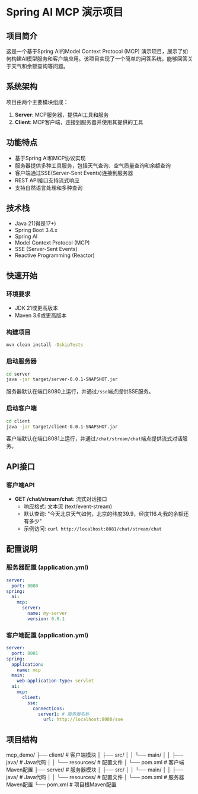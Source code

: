 # Spring AI MCP 演示项目

## 项目简介

这是一个基于Spring AI的Model Context Protocol (MCP) 演示项目，展示了如何构建AI模型服务和客户端应用。该项目实现了一个简单的问答系统，能够回答关于天气和余额查询等问题。

## 系统架构

项目由两个主要模块组成：

1. **Server**: MCP服务器，提供AI工具和服务
2. **Client**: MCP客户端，连接到服务器并使用其提供的工具

## 功能特点

- 基于Spring AI和MCP协议实现
- 服务器提供多种工具服务，包括天气查询、空气质量查询和余额查询
- 客户端通过SSE(Server-Sent Events)连接到服务器
- REST API接口支持流式响应
- 支持自然语言处理和多种查询

## 技术栈

- Java 21(得是17+)
- Spring Boot 3.4.x
- Spring AI
- Model Context Protocol (MCP)
- SSE (Server-Sent Events)
- Reactive Programming (Reactor)

## 快速开始

### 环境要求

- JDK 21或更高版本
- Maven 3.6或更高版本

### 构建项目

```bash
mvn clean install -DskipTests
```

### 启动服务器

```bash
cd server
java -jar target/server-0.0.1-SNAPSHOT.jar
```

服务器默认在端口8080上运行，并通过`/sse`端点提供SSE服务。

### 启动客户端

```bash
cd client
java -jar target/client-0.0.1-SNAPSHOT.jar
```

客户端默认在端口8081上运行，并通过`/chat/stream/chat`端点提供流式对话服务。

## API接口

### 客户端API

- **GET /chat/stream/chat**: 流式对话接口
  - 响应格式: 文本流 (text/event-stream)
  - 默认查询: "今天北京天气如何，北京的纬度39.9，经度116.4;我的余额还有多少"
  - 示例访问: `curl http://localhost:8081/chat/stream/chat`

## 配置说明

### 服务器配置 (application.yml)

```yaml
server:
  port: 8080
spring:
  ai:
    mcp:
      server:
        name: my-server
        version: 0.0.1
```

### 客户端配置 (application.yml)

```yaml
server:
  port: 8081
spring:
  application:
    name: mcp
  main:
    web-application-type: servlet
  ai:
    mcp:
      client:
        sse:
          connections:
            server1: # 服务器名称
              url: http://localhost:8080/sse
```

## 项目结构
mcp_demo/
├── client/ # 客户端模块
│ ├── src/
│ │ └── main/
│ │ ├── java/ # Java代码
│ │ └── resources/ # 配置文件
│ └── pom.xml # 客户端Maven配置
├── server/ # 服务器模块
│ ├── src/
│ │ └── main/
│ │ ├── java/ # Java代码
│ │ └── resources/ # 配置文件
│ └── pom.xml # 服务器Maven配置
└── pom.xml # 项目根Maven配置
